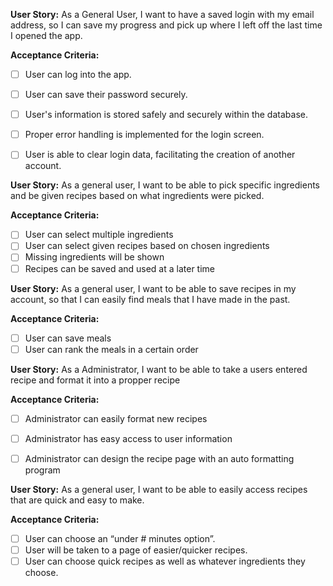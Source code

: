 **User Story:**
As a General User, I want to have a saved login with my email address, so I can save my progress and pick up where I left off the last time I opened the app.

**Acceptance Criteria:**
- [ ] User can log into the app.
- [ ] User can save their password securely.
- [ ] User's information is stored safely and securely within the database.
- [ ] Proper error handling is implemented for the login screen.
- [ ] User is able to clear login data, facilitating the creation of another account.


**User Story:**
As a general user, I want to be able to pick specific ingredients and be given recipes based on what ingredients were picked.

**Acceptance Criteria:**
 - [ ] User can select multiple ingredients
 - [ ] User can select given recipes based on chosen ingredients
 - [ ] Missing ingredients will be shown
 - [ ] Recipes can be saved and used at a later time

**User Story:**
As a general user, I want to be able to save recipes in my account, so that I can easily find meals that I have made in the past.

**Acceptance Criteria:**
- [ ] User can save meals
- [ ] User can rank the meals in a certain order

**User Story:**
As a Administrator, I want to be able to take a users entered recipe and format it into a propper recipe

**Acceptance Criteria:**
- [ ] Administrator can easily format new recipes
- [ ] Administrator has easy access to user information
- [ ] Administrator can design the recipe page with an auto formatting program


**User Story:**
As a general user, I want to be able to easily access recipes that are quick and easy to make. 

**Acceptance Criteria:**
 - [ ] User can choose an “under # minutes option”.
 - [ ] User will be taken to a page of easier/quicker recipes.
 - [ ] User can choose quick recipes as well as whatever ingredients they choose.
